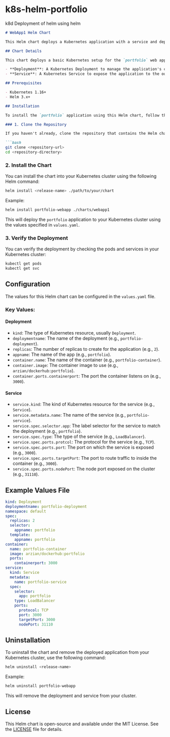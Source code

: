 # k8s-helm-portfolio
k8d Deployment of helm using helm


```markdown
# WebApp1 Helm Chart

This Helm chart deploys a Kubernetes application with a service and deployment for a web app called `portfolio`.

## Chart Details

This chart deploys a basic Kubernetes setup for the `portfolio` web application with the following components:

- **Deployment**: A Kubernetes Deployment to manage the application's containers and replicas.
- **Service**: A Kubernetes Service to expose the application to the outside world using a LoadBalancer.

## Prerequisites

- Kubernetes 1.16+
- Helm 3.x+

## Installation

To install the `portfolio` application using this Helm chart, follow the steps below:

### 1. Clone the Repository

If you haven't already, clone the repository that contains the Helm chart.

```bash
git clone <repository-url>
cd <repository-directory>
```

### 2. Install the Chart

You can install the chart into your Kubernetes cluster using the following Helm command:

```bash
helm install <release-name> ./path/to/your/chart
```

Example:

```bash
helm install portfolio-webapp ./charts/webapp1
```

This will deploy the `portfolio` application to your Kubernetes cluster using the values specified in `values.yaml`.

### 3. Verify the Deployment

You can verify the deployment by checking the pods and services in your Kubernetes cluster:

```bash
kubectl get pods
kubectl get svc
```

## Configuration

The values for this Helm chart can be configured in the `values.yaml` file.

### Key Values:

#### Deployment

- `kind`: The type of Kubernetes resource, usually `Deployment`.
- `deploymentname`: The name of the deployment (e.g., `portfolio-deployment`).
- `replicas`: The number of replicas to create for the application (e.g., `2`).
- `appname`: The name of the app (e.g., `portfolio`).
- `container.name`: The name of the container (e.g., `portfolio-container`).
- `container.image`: The container image to use (e.g., `arzian/dockerhub:portfolio`).
- `container.ports.containerport`: The port the container listens on (e.g., `3000`).

#### Service

- `service.kind`: The kind of Kubernetes resource for the service (e.g., `Service`).
- `service.metadata.name`: The name of the service (e.g., `portfolio-service`).
- `service.spec.selector.app`: The label selector for the service to match the deployment (e.g., `portfolio`).
- `service.spec.type`: The type of the service (e.g., `LoadBalancer`).
- `service.spec.ports.protcol`: The protocol for the service (e.g., `TCP`).
- `service.spec.ports.port`: The port on which the service is exposed (e.g., `3000`).
- `service.spec.ports.targetPort`: The port to route traffic to inside the container (e.g., `3000`).
- `service.spec.ports.nodePort`: The node port exposed on the cluster (e.g., `31110`).

## Example Values File

```yaml
kind: Deployment
deploymentname: portfolio-deployment
namespace: default
spec:
  replicas: 2
  selector:
    appname: portfolio
  template:
    appname: portfolio
container:
  name: portfolio-container
  image: arzian/dockerhub:portfolio
  ports:
    containerport: 3000
service:
  kind: Service
  metadata:
    name: portfolio-service
  spec:
    selector:
      app: portfolio
    type: LoadBalancer
    ports:
      protocol: TCP
      port: 3000
      targetPort: 3000
      nodePort: 31110
```

## Uninstallation

To uninstall the chart and remove the deployed application from your Kubernetes cluster, use the following command:

```bash
helm uninstall <release-name>
```

Example:

```bash
helm uninstall portfolio-webapp
```

This will remove the deployment and service from your cluster.

## License

This Helm chart is open-source and available under the MIT License. See the [LICENSE](LICENSE) file for details.
```
